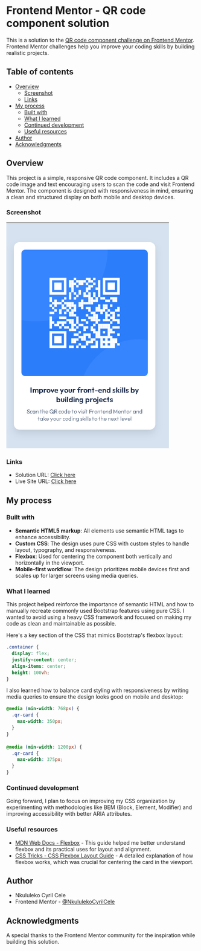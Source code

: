 # Frontend Mentor - QR code component solution

This is a solution to the [QR code component challenge on Frontend Mentor](https://www.frontendmentor.io/challenges/qr-code-component-iux_sIO_H). Frontend Mentor challenges help you improve your coding skills by building realistic projects. 

## Table of contents

- [Overview](#overview)
  - [Screenshot](#screenshot)
  - [Links](#links)
- [My process](#my-process)
  - [Built with](#built-with)
  - [What I learned](#what-i-learned)
  - [Continued development](#continued-development)
  - [Useful resources](#useful-resources)
- [Author](#author)
- [Acknowledgments](#acknowledgments)

## Overview

This project is a simple, responsive QR code component. It includes a QR code image and text encouraging users to scan the code and visit Frontend Mentor. The component is designed with responsiveness in mind, ensuring a clean and structured display on both mobile and desktop devices.

### Screenshot

![Screenshot of QR Code Component](./images/qr-code-solution.png)

### Links

- Solution URL: [Click here](https://nkululekocyrilcele.github.io/QR-Code-Component/)
- Live Site URL: [Click here](https://nkululekocyrilcele.github.io/QR-Code-Component/)

## My process

### Built with

- **Semantic HTML5 markup**: All elements use semantic HTML tags to enhance accessibility.
- **Custom CSS**: The design uses pure CSS with custom styles to handle layout, typography, and responsiveness.
- **Flexbox**: Used for centering the component both vertically and horizontally in the viewport.
- **Mobile-first workflow**: The design prioritizes mobile devices first and scales up for larger screens using media queries.

### What I learned

This project helped reinforce the importance of semantic HTML and how to manually recreate commonly used Bootstrap features using pure CSS. I wanted to avoid using a heavy CSS framework and focused on making my code as clean and maintainable as possible.

Here's a key section of the CSS that mimics Bootstrap's flexbox layout:

```css
.container {
  display: flex;
  justify-content: center;
  align-items: center;
  height: 100vh;
}
```

I also learned how to balance card styling with responsiveness by writing media queries to ensure the design looks good on mobile and desktop:

```css
@media (min-width: 768px) {
  .qr-card {
    max-width: 350px;
  }
}

@media (min-width: 1200px) {
  .qr-card {
    max-width: 375px;
  }
}
```

### Continued development

Going forward, I plan to focus on improving my CSS organization by experimenting with methodologies like BEM (Block, Element, Modifier) and improving accessibility with better ARIA attributes.

### Useful resources

- [MDN Web Docs - Flexbox](https://developer.mozilla.org/en-US/docs/Learn/CSS/CSS_layout/Flexbox) - This guide helped me better understand flexbox and its practical uses for layout and alignment.
- [CSS Tricks - CSS Flexbox Layout Guide](https://css-tricks.com/snippets/css/a-guide-to-flexbox/) - A detailed explanation of how flexbox works, which was crucial for centering the card in the viewport.

## Author

- Nkululeko Cyril Cele
- Frontend Mentor - [@NkululekoCyrilCele](https://www.frontendmentor.io/profile/NkululekoCyrilCele)

## Acknowledgments
A special thanks to the Frontend Mentor community for the inspiration while building this solution.
